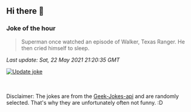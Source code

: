 ## Hi there 👋

### Joke of the hour
<!-- joke -->
>Superman once watched an episode of Walker, Texas Ranger. He then cried himself to sleep.
<!-- /joke -->

*Last update: Sat, 22 May 2021 21:20:35 GMT*

[![Update joke](https://github.com/nclskfm/nclskfm/actions/workflows/joke.yml/badge.svg)](https://github.com/nclskfm/nclskfm/actions/workflows/joke.yml)

<br><br>
Disclaimer: The jokes are from the [Geek-Jokes-api](https://github.com/sameerkumar18/geek-joke-api) and are randomly selected. That's why they are unfortunately often not funny. :D
